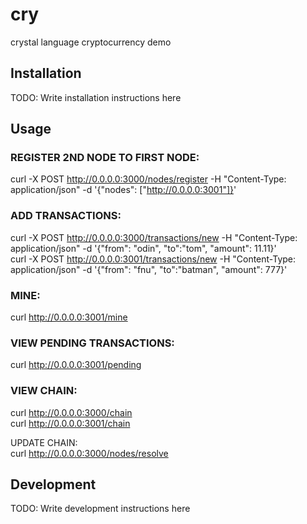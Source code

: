 # cry

crystal language cryptocurrency demo

## Installation

TODO: Write installation instructions here

## Usage

### REGISTER 2ND NODE TO FIRST NODE:  
curl -X POST http://0.0.0.0:3000/nodes/register -H "Content-Type: application/json" -d '{"nodes": ["http://0.0.0.0:3001"]}'

### ADD TRANSACTIONS:  
curl -X POST http://0.0.0.0:3000/transactions/new -H "Content-Type: application/json" -d '{"from": "odin", "to":"tom", "amount": 11.11}'  
curl -X POST http://0.0.0.0:3001/transactions/new -H "Content-Type: application/json" -d '{"from": "fnu", "to":"batman", "amount": 777}'  

### MINE:  
curl http://0.0.0.0:3001/mine  

### VIEW PENDING TRANSACTIONS:  
curl http://0.0.0.0:3001/pending  

### VIEW CHAIN:  
curl http://0.0.0.0:3000/chain  
curl http://0.0.0.0:3001/chain  

UPDATE CHAIN:  
curl http://0.0.0.0:3000/nodes/resolve  

## Development

TODO: Write development instructions here